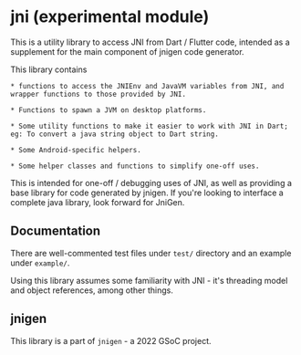 # jni (experimental module)

This is a utility library to access JNI from Dart / Flutter code, intended as a supplement for the main component of jnigen code generator.

This library contains

	* functions to access the JNIEnv and JavaVM variables from JNI, and wrapper functions to those provided by JNI.

	* Functions to spawn a JVM on desktop platforms.

	* Some utility functions to make it easier to work with JNI in Dart; eg: To convert a java string object to Dart string.

	* Some Android-specific helpers.

	* Some helper classes and functions to simplify one-off uses.

This is intended for one-off / debugging uses of JNI, as well as providing a base library for code generated by jnigen. If you're looking to interface a complete java library, look forward for JniGen.

## Documentation

There are well-commented test files under `test/` directory and an example under `example/`.

Using this library assumes some familiarity with JNI - it's threading model and object references, among other things.

## jnigen

This library is a part of `jnigen` - a 2022 GSoC project.

